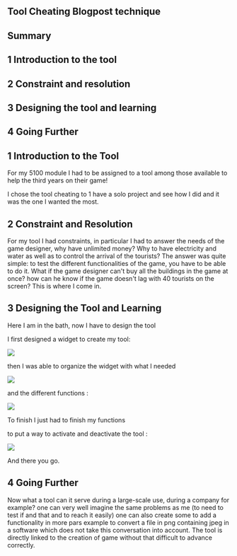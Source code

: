 ## Tool Cheating Blogpost technique 


## Summary 


## 1 Introduction to the tool
## 2 Constraint and resolution
## 3 Designing the tool and learning
## 4 Going Further


## 1 Introduction to the Tool

For my 5100 module I had to be assigned to a tool among those available to help the third years on their game!

I chose the tool cheating to 1 have a solo project and see how I did 
and it was the one I wanted the most.


## 2 Constraint and Resolution 

For my tool I had constraints, in particular I had to answer the needs of the game designer, 
why have unlimited money? Why to have electricity and water as well as to control the arrival of the tourists? 
The answer was quite simple: 
to test the different functionalities of the game, you have to be able to do it.
What if the game designer can't buy all the buildings in the game at once? how can he know if the game doesn't lag with 40 tourists on the screen? This is where I come in.


## 3 Designing the Tool and Learning 

Here I am in the bath, now I have to design the tool 

I first designed a widget to create my tool:


![](https://FlorianRossignol.github.io/Images/ToolCheating/tool1.png)

then I was able to organize the widget with what I needed 

![](https://FlorianRossignol.github.io/Images/ToolCheating/tool2.png)

and the different functions : 


![](https://FlorianRossignol.github.io/Images/ToolCheating/tool3.png)

To finish I just had to finish my functions

to put a way to activate and deactivate the tool :



![](https://FlorianRossignol.github.io/Images/ToolCheating/tool4.png)



And there you go.

## 4 Going Further 

Now what a tool can it serve during a large-scale use, during a company for example?
one can very well imagine the same problems as me (to need to test if and that and to reach it easily) one can also create some to add a functionality in more pars example to convert a file in png containing jpeg in a software which does not take this conversation into account. 
The tool is directly linked to the creation of game without that difficult to advance correctly.
